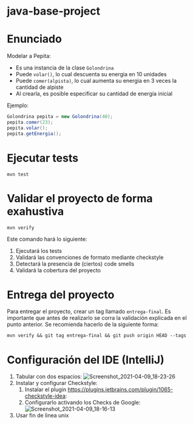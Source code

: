 # java-base-project

# Enunciado

Modelar a Pepita: 

* Es una instancia de la clase `Golondrina`
* Puede `volar()`, lo cual descuenta su energia en 10 unidades
* Puede `comer(alpista)`, lo cual aumenta su energia en 3 veces la cantidad de alpiste
* Al crearla, es posible especificar su cantidad de energía inicial

Ejemplo: 

```java
Golondrina pepita = new Golondrina(40);
pepita.comer(23);
pepita.volar();
pepita.getEnergia(); 
```

# Ejecutar tests

```
mvn test
```

# Validar el proyecto de forma exahustiva

```
mvn verify
```

Este comando hará lo siguiente:

 1. Ejecutará los tests
 2. Validará las convenciones de formato mediante checkstyle
 3. Detectará la presencia de (ciertos) code smells
 4. Validará la cobertura del proyecto

# Entrega del proyecto

Para entregar el proyecto, crear un tag llamado `entrega-final`. Es importante que antes de realizarlo se corra la validación
explicada en el punto anterior. Se recomienda hacerlo de la siguiente forma:

```
mvn verify && git tag entrega-final && git push origin HEAD --tags
```

# Configuración del IDE (IntelliJ)

 1. Tabular con dos espacios: ![Screenshot_2021-04-09_18-23-26](https://user-images.githubusercontent.com/677436/114242543-73e1fe00-9961-11eb-9a61-7e34be9fb8de.png)
 2. Instalar y configurar Checkstyle:
    1. Instalar el plugin https://plugins.jetbrains.com/plugin/1065-checkstyle-idea:
    2. Configurarlo activando los Checks de Google: ![Screenshot_2021-04-09_18-16-13](https://user-images.githubusercontent.com/677436/114242548-75132b00-9961-11eb-972e-28e6e1412979.png)
 3. Usar fin de linea unix
